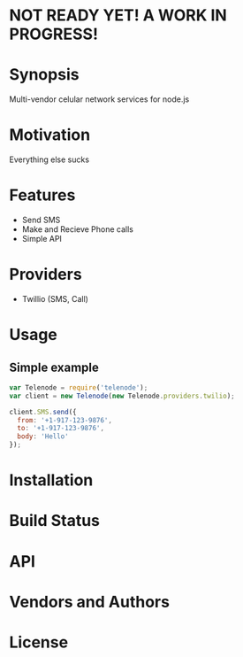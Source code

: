 # NOT READY YET! A WORK IN PROGRESS!

# Synopsis
Multi-vendor celular network services for node.js

# Motivation
Everything else sucks

# Features
- Send SMS
- Make and Recieve Phone calls
- Simple API

# Providers
- Twillio (SMS, Call)

# Usage

## Simple example

```js
var Telenode = require('telenode');
var client = new Telenode(new Telenode.providers.twilio);

client.SMS.send({
  from: '+1-917-123-9876', 
  to: '+1-917-123-9876', 
  body: 'Hello'
});

```

# Installation

# Build Status

# API

# Vendors and Authors

# License
